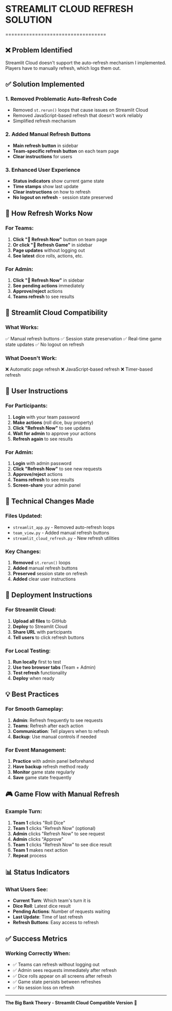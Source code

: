 # STREAMLIT CLOUD REFRESH SOLUTION
==================================

## ❌ Problem Identified
Streamlit Cloud doesn't support the auto-refresh mechanism I implemented. Players have to manually refresh, which logs them out.

## ✅ Solution Implemented

### 1. Removed Problematic Auto-Refresh Code
- Removed `st.rerun()` loops that cause issues on Streamlit Cloud
- Removed JavaScript-based refresh that doesn't work reliably
- Simplified refresh mechanism

### 2. Added Manual Refresh Buttons
- **Main refresh button** in sidebar
- **Team-specific refresh button** on each team page
- **Clear instructions** for users

### 3. Enhanced User Experience
- **Status indicators** show current game state
- **Time stamps** show last update
- **Clear instructions** on how to refresh
- **No logout on refresh** - session state preserved

## 🔄 How Refresh Works Now

### For Teams:
1. **Click "🔄 Refresh Now"** button on team page
2. **Or click "🔄 Refresh Game"** in sidebar
3. **Page updates** without logging out
4. **See latest** dice rolls, actions, etc.

### For Admin:
1. **Click "🔄 Refresh Now"** in sidebar
2. **See pending actions** immediately
3. **Approve/reject** actions
4. **Teams refresh** to see results

## 📱 Streamlit Cloud Compatibility

### What Works:
✅ Manual refresh buttons
✅ Session state preservation
✅ Real-time game state updates
✅ No logout on refresh

### What Doesn't Work:
❌ Automatic page refresh
❌ JavaScript-based refresh
❌ Timer-based refresh

## 🎯 User Instructions

### For Participants:
1. **Login** with your team password
2. **Make actions** (roll dice, buy property)
3. **Click "Refresh Now"** to see updates
4. **Wait for admin** to approve your actions
5. **Refresh again** to see results

### For Admin:
1. **Login** with admin password
2. **Click "Refresh Now"** to see new requests
3. **Approve/reject** actions
4. **Teams refresh** to see results
5. **Screen-share** your admin panel

## 🔧 Technical Changes Made

### Files Updated:
- `streamlit_app.py` - Removed auto-refresh loops
- `team_view.py` - Added manual refresh buttons
- `streamlit_cloud_refresh.py` - New refresh utilities

### Key Changes:
1. **Removed** `st.rerun()` loops
2. **Added** manual refresh buttons
3. **Preserved** session state on refresh
4. **Added** clear user instructions

## 🚀 Deployment Instructions

### For Streamlit Cloud:
1. **Upload all files** to GitHub
2. **Deploy** to Streamlit Cloud
3. **Share URL** with participants
4. **Tell users** to click refresh buttons

### For Local Testing:
1. **Run locally** first to test
2. **Use two browser tabs** (Team + Admin)
3. **Test refresh** functionality
4. **Deploy** when ready

## 💡 Best Practices

### For Smooth Gameplay:
1. **Admin**: Refresh frequently to see requests
2. **Teams**: Refresh after each action
3. **Communication**: Tell players when to refresh
4. **Backup**: Use manual controls if needed

### For Event Management:
1. **Practice** with admin panel beforehand
2. **Have backup** refresh method ready
3. **Monitor** game state regularly
4. **Save** game state frequently

## 🎮 Game Flow with Manual Refresh

### Example Turn:
1. **Team 1** clicks "Roll Dice"
2. **Team 1** clicks "Refresh Now" (optional)
3. **Admin** clicks "Refresh Now" to see request
4. **Admin** clicks "Approve"
5. **Team 1** clicks "Refresh Now" to see dice result
6. **Team 1** makes next action
7. **Repeat** process

## 📊 Status Indicators

### What Users See:
- **Current Turn**: Which team's turn it is
- **Dice Roll**: Latest dice result
- **Pending Actions**: Number of requests waiting
- **Last Update**: Time of last refresh
- **Refresh Buttons**: Easy access to refresh

## ✅ Success Metrics

### Working Correctly When:
- ✅ Teams can refresh without logging out
- ✅ Admin sees requests immediately after refresh
- ✅ Dice rolls appear on all screens after refresh
- ✅ Game state persists between refreshes
- ✅ No session loss on refresh

---

**The Big Bank Theory - Streamlit Cloud Compatible Version** 🏦
